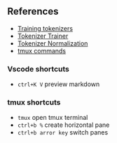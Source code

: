 ## References

- [Training tokenizers](https://huggingface.co/docs/tokenizers/python/latest/quicktour.html)
- [Tokenizer Trainer](https://huggingface.co/docs/tokenizers/python/latest/api/reference.html#tokenizers.trainers.BpeTrainer)
- [Tokenizer Normalization](https://huggingface.co/docs/tokenizers/python/latest/pipeline.html)
- [tmux commands](https://lukaszwrobel.pl/blog/tmux-tutorial-split-terminal-windows-easily/)

### Vscode shortcuts

- `ctrl+K V` preview markdown

### tmux shortcuts

- `tmux` open tmux terminal
- `ctrl+b %` create horizontal pane
- `ctrl+b arror key` switch panes
